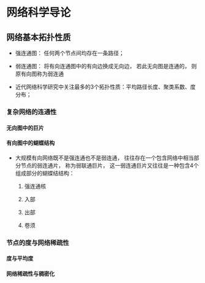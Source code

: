 # 网络科学导论

## 网络基本拓扑性质

* 强连通图： 任何两个节点间均存在一条路径；

* 弱连通图： 将有向连通图中的有向边换成无向边， 若此无向图是连通的， 则原有向图称为弱连通

* 近代网络科学研究中关注最多的3个拓扑性质：平均路径长度、聚类系数、度分布；

### 复杂网络的连通性

#### 无向图中的巨片

#### 有向图中的蝴蝶结构

* 大规模有向网络既不是强连通也不是弱连通， 往往存在一个包含网络中相当部分节点的弱连通片， 称为弱联通巨片， 这一弱连通巨片又往往是一种包含4个组成部分的蝴蝶结结构：
    1. 强连通核

    2. 入部

    3. 出部

    4. 卷须

### 节点的度与网络稀疏性

#### 度与平均度

#### 网络稀疏性与稠密化

